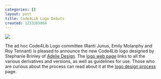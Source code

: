 ```yaml
---
categories: []
layout: post
title: Code4Lib Logo Debuts
created: 1233265064
---
```

<img src="http://code4lib.org/files/logo/c4l_logo/c4l_logo.RGB_400px.png" />

The ad hoc Code4Lib Logo committee (Ranti Junus, Emily Molanphy and Roy Tennant) is pleased to announce the new Code4Lib logo designed by Stephanie Brinley of <a href="http://www.adeliedesign.com/">Adelie Design</a>. The <a href="/logo/">logo web page</a> links to all the various derivatives and versions, as well as guidelines for use. Those who are curious about the process can read about it at the <a href="http://wiki.code4lib.org/index.php/Logo_Design_Process">logo design process</a> page.
